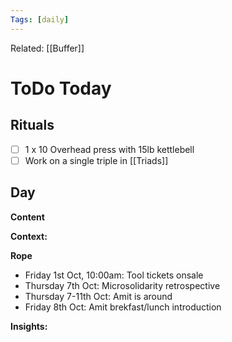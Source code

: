 ```yaml
---
Tags: [daily]
---
```

Related: [[Buffer]]
# ToDo Today

## Rituals
- [ ] 1 x 10 Overhead press with 15lb kettlebell
- [ ] Work on a single triple in [[Triads]]

## Day
**Content**


**Context:**


**Rope**
- Friday 1st Oct, 10:00am: Tool tickets onsale
- Thursday 7th Oct: Microsolidarity retrospective
- Thursday 7-11th Oct: Amit is around
- Friday 8th Oct: Amit brekfast/lunch introduction

**Insights:**